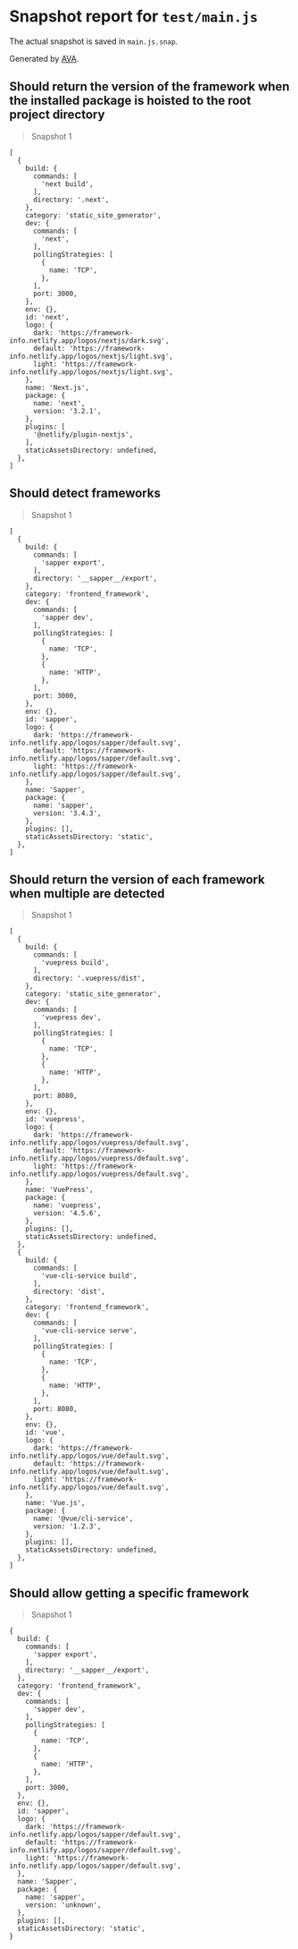 # Snapshot report for `test/main.js`

The actual snapshot is saved in `main.js.snap`.

Generated by [AVA](https://avajs.dev).

## Should return the version of the framework when the installed package is hoisted to the root project directory

> Snapshot 1

    [
      {
        build: {
          commands: [
            'next build',
          ],
          directory: '.next',
        },
        category: 'static_site_generator',
        dev: {
          commands: [
            'next',
          ],
          pollingStrategies: [
            {
              name: 'TCP',
            },
          ],
          port: 3000,
        },
        env: {},
        id: 'next',
        logo: {
          dark: 'https://framework-info.netlify.app/logos/nextjs/dark.svg',
          default: 'https://framework-info.netlify.app/logos/nextjs/light.svg',
          light: 'https://framework-info.netlify.app/logos/nextjs/light.svg',
        },
        name: 'Next.js',
        package: {
          name: 'next',
          version: '3.2.1',
        },
        plugins: [
          '@netlify/plugin-nextjs',
        ],
        staticAssetsDirectory: undefined,
      },
    ]

## Should detect frameworks

> Snapshot 1

    [
      {
        build: {
          commands: [
            'sapper export',
          ],
          directory: '__sapper__/export',
        },
        category: 'frontend_framework',
        dev: {
          commands: [
            'sapper dev',
          ],
          pollingStrategies: [
            {
              name: 'TCP',
            },
            {
              name: 'HTTP',
            },
          ],
          port: 3000,
        },
        env: {},
        id: 'sapper',
        logo: {
          dark: 'https://framework-info.netlify.app/logos/sapper/default.svg',
          default: 'https://framework-info.netlify.app/logos/sapper/default.svg',
          light: 'https://framework-info.netlify.app/logos/sapper/default.svg',
        },
        name: 'Sapper',
        package: {
          name: 'sapper',
          version: '3.4.3',
        },
        plugins: [],
        staticAssetsDirectory: 'static',
      },
    ]

## Should return the version of each framework when multiple are detected

> Snapshot 1

    [
      {
        build: {
          commands: [
            'vuepress build',
          ],
          directory: '.vuepress/dist',
        },
        category: 'static_site_generator',
        dev: {
          commands: [
            'vuepress dev',
          ],
          pollingStrategies: [
            {
              name: 'TCP',
            },
            {
              name: 'HTTP',
            },
          ],
          port: 8080,
        },
        env: {},
        id: 'vuepress',
        logo: {
          dark: 'https://framework-info.netlify.app/logos/vuepress/default.svg',
          default: 'https://framework-info.netlify.app/logos/vuepress/default.svg',
          light: 'https://framework-info.netlify.app/logos/vuepress/default.svg',
        },
        name: 'VuePress',
        package: {
          name: 'vuepress',
          version: '4.5.6',
        },
        plugins: [],
        staticAssetsDirectory: undefined,
      },
      {
        build: {
          commands: [
            'vue-cli-service build',
          ],
          directory: 'dist',
        },
        category: 'frontend_framework',
        dev: {
          commands: [
            'vue-cli-service serve',
          ],
          pollingStrategies: [
            {
              name: 'TCP',
            },
            {
              name: 'HTTP',
            },
          ],
          port: 8080,
        },
        env: {},
        id: 'vue',
        logo: {
          dark: 'https://framework-info.netlify.app/logos/vue/default.svg',
          default: 'https://framework-info.netlify.app/logos/vue/default.svg',
          light: 'https://framework-info.netlify.app/logos/vue/default.svg',
        },
        name: 'Vue.js',
        package: {
          name: '@vue/cli-service',
          version: '1.2.3',
        },
        plugins: [],
        staticAssetsDirectory: undefined,
      },
    ]

## Should allow getting a specific framework

> Snapshot 1

    {
      build: {
        commands: [
          'sapper export',
        ],
        directory: '__sapper__/export',
      },
      category: 'frontend_framework',
      dev: {
        commands: [
          'sapper dev',
        ],
        pollingStrategies: [
          {
            name: 'TCP',
          },
          {
            name: 'HTTP',
          },
        ],
        port: 3000,
      },
      env: {},
      id: 'sapper',
      logo: {
        dark: 'https://framework-info.netlify.app/logos/sapper/default.svg',
        default: 'https://framework-info.netlify.app/logos/sapper/default.svg',
        light: 'https://framework-info.netlify.app/logos/sapper/default.svg',
      },
      name: 'Sapper',
      package: {
        name: 'sapper',
        version: 'unknown',
      },
      plugins: [],
      staticAssetsDirectory: 'static',
    }
